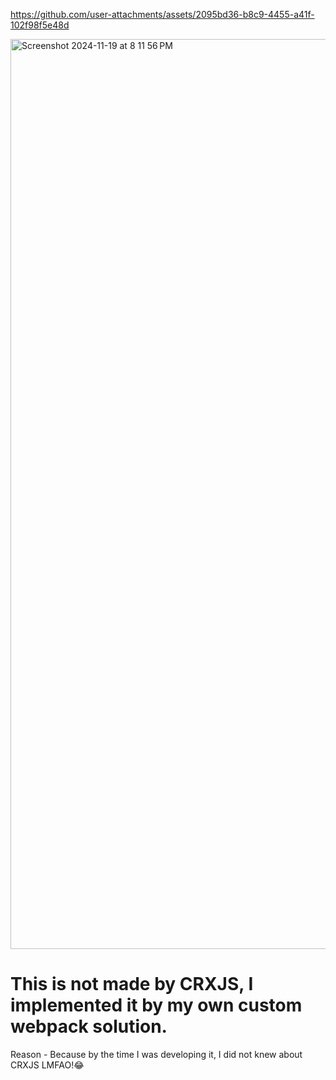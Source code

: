 https://github.com/user-attachments/assets/2095bd36-b8c9-4455-a41f-102f98f5e48d

<img width="1456" alt="Screenshot 2024-11-19 at 8 11 56 PM" src="https://github.com/user-attachments/assets/6fa5d56d-b148-4b09-803e-8553d89c3ce2">

# This is not made by CRXJS, I implemented it by my own custom webpack solution. 
Reason - Because by the time I was developing it, I did not knew about CRXJS LMFAO!😂
